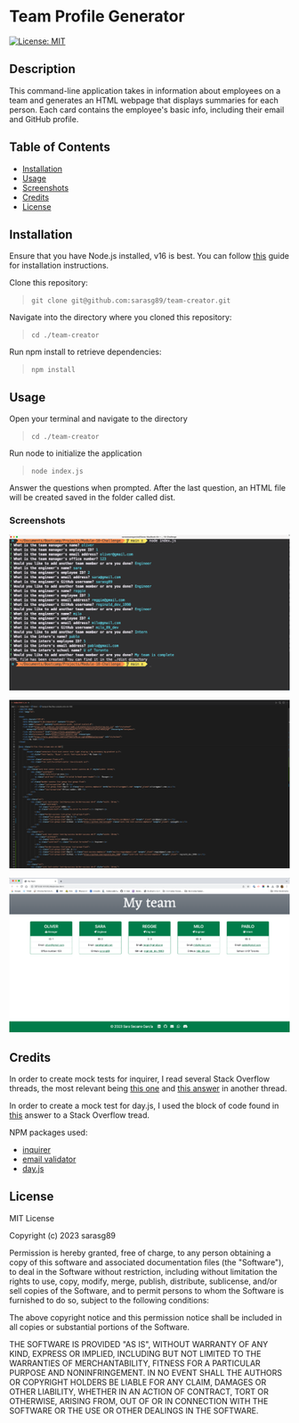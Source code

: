 # Team Profile Generator

[![License: MIT](https://img.shields.io/badge/License-MIT-yellow.svg)](https://opensource.org/licenses/MIT)

## Description

This command-line application takes in information about employees on a team and generates an HTML webpage that displays summaries for each person. Each card contains the employee's basic info, including their email and GitHub profile.

## Table of Contents

- [Installation](#installation)
- [Usage](#usage)
- [Screenshots](#screenshots)
- [Credits](#credits)
- [License](#license)

## Installation

Ensure that you have Node.js installed, v16 is best. You can follow [this](https://coding-boot-camp.github.io/full-stack/nodejs/how-to-install-nodejs) guide for installation instructions.

Clone this repository:

>`git clone git@github.com:sarasg89/team-creator.git`

Navigate into the directory where you cloned this repository:

>`cd ./team-creator`

Run npm install to retrieve dependencies:

>`npm install`

## Usage

Open your terminal and navigate to the directory
>`cd ./team-creator`  

Run node to initialize the application
> `node index.js`

Answer the questions when prompted. After the last question, an HTML file will be created saved in the folder called dist.



### Screenshots

![terminal](./images/new%20terminal.png)

![generated HTML](./images/new%20generated%20HTML.png)

![final page](./images/new%20generated%20page.png)

## Credits

In order to create mock tests for inquirer, I read several Stack Overflow threads, the most relevant being [this one](https://stackoverflow.com/questions/49862039/how-to-write-unit-tests-for-inquirer-js) and [this answer](https://stackoverflow.com/a/73940846) in another thread.

In order to create a mock test for day.js, I used the block of code found in [this](https://stackoverflow.com/a/63377110) answer to a Stack Overflow tread.

NPM packages used:

- [inquirer](https://www.npmjs.com/package/inquirer)
- [email validator](https://www.npmjs.com/package/email-validator)
- [day.js](https://day.js.org/)

## License

MIT License

Copyright (c) 2023 sarasg89

Permission is hereby granted, free of charge, to any person obtaining a copy of this software and associated documentation files (the "Software"), to deal in the Software without restriction, including without limitation the rights to use, copy, modify, merge, publish, distribute, sublicense, and/or sell copies of the Software, and to permit persons to whom the Software is furnished to do so, subject to the following conditions:

The above copyright notice and this permission notice shall be included in all copies or substantial portions of the Software.

THE SOFTWARE IS PROVIDED "AS IS", WITHOUT WARRANTY OF ANY KIND, EXPRESS OR IMPLIED, INCLUDING BUT NOT LIMITED TO THE WARRANTIES OF MERCHANTABILITY, FITNESS FOR A PARTICULAR PURPOSE AND NONINFRINGEMENT. IN NO EVENT SHALL THE AUTHORS OR COPYRIGHT HOLDERS BE LIABLE FOR ANY CLAIM, DAMAGES OR OTHER LIABILITY, WHETHER IN AN ACTION OF CONTRACT, TORT OR OTHERWISE, ARISING FROM, OUT OF OR IN CONNECTION WITH THE SOFTWARE OR THE USE OR OTHER DEALINGS IN THE SOFTWARE.
